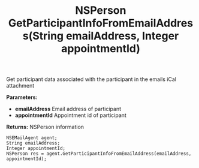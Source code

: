 ﻿---
uid: crmscript_ref_NSEMailAgent_GetParticipantInfoFromEmailAddress
title: NSPerson GetParticipantInfoFromEmailAddress(String emailAddress, Integer appointmentId)
intellisense: NSEMailAgent.GetParticipantInfoFromEmailAddress
keywords: NSEMailAgent, GetParticipantInfoFromEmailAddress
so.topic: reference
---

Get participant data associated with the participant in the emails iCal attachment

**Parameters:**
 - **emailAddress** Email address of participant
 - **appointmentId** Appointment id of participant

**Returns:** NSPerson information

```crmscript
NSEMailAgent agent;
String emailAddress;
Integer appointmentId;
NSPerson res = agent.GetParticipantInfoFromEmailAddress(emailAddress, appointmentId);
```

